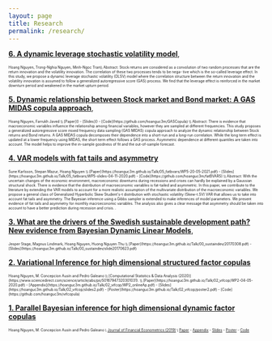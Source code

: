 ```yaml
---
layout: page
title: Research
permalink: /research/
---
```


**[6. A dynamic leverage stochastic volatility model]()**, 

<span style="font-size:0.5em;"> 
Hoang Nguyen, Trong-Nghia Nguyen, Minh-Ngoc Tran\\
Abstract: Stock returns are considered as a convolution of two random processes that are the return innovation and the volatility innovation. The correlation of these two processes tends to be nega-
tive which is the so-called leverage effect. In this study, we propose a dynamic leverage stochastic volatility (DLSV) model where the correlation structure between the return innovation and the
volatility innovation is assumed to follow a generalized autoregressive score (GAS) process. We find that the leverage effect is reinforced in the market downturn period and weakened in the
market upturn period.
</span>


**[5. Dynamic relationship between Stock market and Bond market: A GAS MIDAS copula approach]()**, 

<span style="font-size:0.5em;"> 
Hoang Nguyen, Farrukh Javed \\
[Paper]() - [Slides]() - [Code](https://github.com/hoanguc3m/GASCopula) \\
Abstract: There is evidence that macroeconomic variables influence the relationship among financial variables, however they are sampled at different frequencies. This study proposes a generalized autoregressive score mixed frequency data sampling (GAS MIDAS) copula approach to analyze the dynamic relationship between Stock returns and Bond returns. A GAS MIDAS copula decomposes their dependence into a short-run and a long-run correlation. While the long term effect is updated at a lower frequency using MIDAS, the short term effect follows a GAS process. Asymmetric dependence at different quantiles are taken into account. The model helps to improve the in-sample goodness of fit and the out-of-sample forecast.
</span>

**[4. VAR models with fat tails and asymmetry](https://hoanguc3m.github.io/Talk/05_fatbvars/WP5-20-05-2021.pdf)**

<span style="font-size:0.5em;"> 
Sune Karlsson, Stepan Mazur, Hoang Nguyen \\
[Paper](https://hoanguc3m.github.io/Talk/05_fatbvars/WP5-20-05-2021.pdf) -
[Slides](https://hoanguc3m.github.io/Talk/05_fatbvars/WP5-slides-04-11-2020.pdf) -  [Code](https://github.com/hoanguc3m/fatBVARS) \\
Abstract: With the uncertain changes of the economic environment, macroeconomic downturns during recessions and crises can hardly be explained by a Gaussian structural shock. There is evidence that the distribution of macroeconomic variables is fat-tailed and asymmetric. 
In this paper, we contribute to the literature by extending the VAR models to account for a more realistic assumption of the multivariate distribution of the macroeconomic variables. We propose a general class of Generalized Hyperbolic Skew Student's-t distribution with stochastic volatility (Skew-t.SV) VAR that allows us to take into account fat tails and asymmetry. The Bayesian inference using a Gibbs sampler is extended to make inferences of model parameters. 
We present evidence of fat tails and asymmetry for monthly macroeconomic variables. The analysis also gives a clear message that asymmetry should be taken into account to have a better prediction during recession and crisis. .
</span>

**[3. What are the drivers of the Swedish sustainable development path? New evidence from Bayesian Dynamic Linear Models](https://hoanguc3m.github.io/Talk/00_econ/20170308.pdf)**, 

<span style="font-size:0.5em;"> 
Jesper Stage, Magnus Lindmark, Hoang Nguyen, Huong Nguyen Thu \\
[Paper](https://hoanguc3m.github.io/Talk/00_sustaindev/20170308.pdf) - 
[Slides](https://hoanguc3m.github.io/Talk/00_sustaindev/slide20170623.pdf) 
<!---
According to my knowledge, we are the first who aim to find out the dynamic relationship between genuine savings (GS) and long term well-being represented by future consumptions (PVC). By extending the measure of GS to account for wider range of impacts on natural resource, human capital and technological progress, we  apply Bayesian approach to estimate Dynamic Linear Models (DLMs). We discover that there are increasing dependent trends with all explanatory GS variables and provide a new empirical evidence on the technological progress that underpin Swedish sustainable development.  The dynamic model also provides a trivial framework for testing the hypothesis that their relationship approach to one as the net investment term includes more types of capital. 
-->
</span>


**[2. Variational Inference for high dimensional structured factor copulas](https://hoanguc3m.github.io/Talk/02_vifcop/WP2-04-05-2020.pdf)**

<span style="font-size:0.5em;"> 
Hoang Nguyen, M. Concepcíon Ausín and Pedro Galeano \\ 
[Computational Statistics & Data Analysis (2020)](https://www.sciencedirect.com/science/article/abs/pii/S0167947320301031). \\
[Paper](https://hoanguc3m.github.io/Talk/02_vifcop/WP2-04-05-2020.pdf) -
[Appendix](https://hoanguc3m.github.io/Talk/02_vifcop/WP2_onlineAp.pdf) -
[Slides](https://hoanguc3m.github.io/Talk/02_vifcop/slides2.pdf) - 
[Poster](https://hoanguc3m.github.io/Talk/02_vifcop/poster2.pdf) - [Code](https://github.com/hoanguc3m/vifcopula) 
<!---
In this paper, we make two contributions to the literature of factor copula models. First, we employ a Variational Bayesian algorithm to make fast inference for multi-factor and structured factor copulas. Compared to the Markov chain Monte Carlo (MCMC) approach, the VI approximation is much faster and could handle a sizeable problem in a few seconds with high accuracy. Second, we derive an automated procedure to recover the dependence structure. By taking advantage of the posterior sample means, we inspect the initial assumption of bivariate copula functions and switch for a better one by minimizing Bayesian information criterion (BIC). The simulation in different context shows that the procedures of bivariate copula selection could be at least 80% accuracy compared to the true generated copula model.
-->
</span>


**[1. Parallel Bayesian inference for high dimensional dynamic factor copulas](https://hoanguc3m.github.io/Talk/01_Dyfacopula/WP1-31-10-2018.pdf)**

<span style="font-size:0.5em;"> Hoang Nguyen, M. Concepcíon Ausín and Pedro Galeano \\
[Journal of Financial Econometrics (2019)](https://doi.org/10.1093/jjfinec/nby032) \\
[Paper](https://hoanguc3m.github.io/Talk/01_Dyfacopula/WP1-31-10-2018.pdf) -
[Appendix](https://hoanguc3m.github.io/Talk/01_Dyfacopula/WP1_onlineAp.pdf) -
[Slides](https://hoanguc3m.github.io/Talk/01_Dyfacopula/sevilla_pre.pdf) - 
[Poster](https://hoanguc3m.github.io/Talk/01_Dyfacopula/poster_ISBA.pdf) - [Code](https://github.com/hoanguc3m/FactorCopula) 
<!---
We propose a class of dynamic factor copulas for financial data where the dynamic correlation are modelled as generalized autoregressive score (GAS) processes. The model could account for the asymmetric dependence in extreme events. We implement an parallel algorithm to estimate the different pamameters of the factor copula models. An empirical example is illustrated for the stock price of 140 companies listed in S&P500. 
-->
</span>





 

